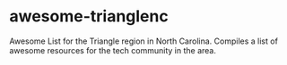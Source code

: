 # awesome-trianglenc
Awesome List for the Triangle region in North Carolina. Compiles a list of awesome resources for the tech community in the area.
